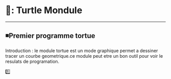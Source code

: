 
# 🔖: Turtle Mondule
----------------------

## ◾Premier programme tortue

Introduction : le module tortue est un mode graphique permet a dessiner tracer un courbe geometrique.ce module peut etre un bon outil pour voir le resulats de 
programation.

:one:
```

```


